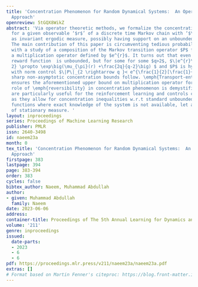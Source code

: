 ```yaml
---
title: 'Concentration Phenomenon for Random Dynamical Systems:  An Operator Theoretic
  Approach'
openreview: 5tGQX8WikZ
abstract: 'Via operator theoretic methods, we formalize the concentration phenomenon
  for a given observable ‘$r$’ of a discrete time Markov chain with ‘$\mu_{\pi}$’
  as invariant ergodic measure, possibly having support on an unbounded state space.
  The main contribution of this paper is circumventing tedious probabilistic methods
  with a study of a composition of the Markov transition operator $P$ followed by
  a multiplication operator defined by $e^{r}$. It turns out that even if the observable/
  reward function  is unbounded, but for some for some $q>2$, $\|e^{r}\|_{q \rightarrow
  2} \propto \exp\big(\mu_{\pi}(r) +\frac{2q}{q-2}\big) $ and $P$ is hyperbounded
  with norm control $\|P\|_{2 \rightarrow q }< e^{\frac{1}{2}[\frac{1}{2}-\frac{1}{q}]}$,
  sharp non-asymptotic concentration bounds follow. \emph{Transport-entropy} inequality
  ensures the aforementioned upper bound on multiplication operator for all $q>2$.  The
  role of \emph{reversibility} in concentration phenomenon is demystified. These results
  are particularly useful for the reinforcement learning and controls communities
  as they allow for concentration inequalities w.r.t standard unbounded obersvables/reward
  functions where exact knowledge of the system is not available, let alone the reversibility
  of stationary measure. '
layout: inproceedings
series: Proceedings of Machine Learning Research
publisher: PMLR
issn: 2640-3498
id: naeem23a
month: 0
tex_title: 'Concentration Phenomenon for Random Dynamical Systems:  An Operator Theoretic
  Approach'
firstpage: 383
lastpage: 394
page: 383-394
order: 383
cycles: false
bibtex_author: Naeem, Muhammad Abdullah
author:
- given: Muhammad Abdullah
  family: Naeem
date: 2023-06-06
address:
container-title: Proceedings of The 5th Annual Learning for Dynamics and Control Conference
volume: '211'
genre: inproceedings
issued:
  date-parts:
  - 2023
  - 6
  - 6
pdf: https://proceedings.mlr.press/v211/naeem23a/naeem23a.pdf
extras: []
# Format based on Martin Fenner's citeproc: https://blog.front-matter.io/posts/citeproc-yaml-for-bibliographies/
---
```


